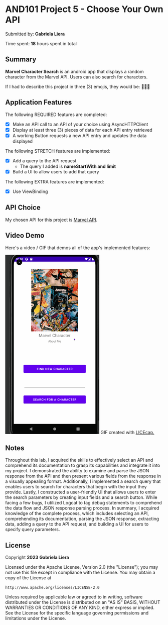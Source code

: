 # AND101 Project 5 - Choose Your Own API

Submitted by: **Gabriela Liera**

Time spent: **18** hours spent in total

## Summary

**Marvel Character Search** is an android app that displays a random character from the Marvel API. Users can also search for characters.

If I had to describe this project in three (3) emojis, they would be: **🤖🦸🧐**

## Application Features

The following REQUIRED features are completed:

- [X] Make an API call to an API of your choice using AsyncHTTPClient
- [X] Display at least three (3) pieces of data for each API entry retrieved
- [X] A working Button requests a new API entry and updates the data displayed

The following STRETCH features are implemented:

- [X] Add a query to the API request
  - The query I added is **nameStartWith and limit**
- [X] Build a UI to allow users to add that query

The following EXTRA features are implemented:

- [X] Use ViewBinding 

## API Choice

My chosen API for this project is <a href="https://developer.marvel.com/">Marvel API</a>.

## Video Demo

Here's a video / GIF that demos all of the app's implemented features:

<img src='https://github.com/gabrielaliera/Marvel_Character_Generator/blob/master/marvel-walkthrough.gif' title='Video Demo' width='300' heigth="500" alt='Video Demo' />
GIF created with <a href="https://www.cockos.com/licecap/">LICEcap.</a> 


## Notes

Throughout this lab, I acquired the skills to effectively select an API and comprehend its documentation to grasp its capabilities and integrate it into my project. I demonstrated the ability to examine and parse the JSON response from the API and then present various fields from the response in a visually appealing format. Additionally, I implemented a search query that enables users to search for characters that begin with the input they provide. Lastly, I constructed a user-friendly UI that allows users to enter the search parameters by creating input fields and a search button. While facing a few bugs, I utilized Logcat to tag debug statements to comprehend the data flow and JSON response parsing process. In summary, I acquired knowledge of the complete process, which includes selecting an API, comprehending its documentation, parsing the JSON response, extracting data, adding a query to the API request, and building a UI for users to specify query parameters.

## License

Copyright **2023** **Gabriela Liera**

Licensed under the Apache License, Version 2.0 (the "License");
you may not use this file except in compliance with the License.
You may obtain a copy of the License at

    http://www.apache.org/licenses/LICENSE-2.0

Unless required by applicable law or agreed to in writing, software
distributed under the License is distributed on an "AS IS" BASIS,
WITHOUT WARRANTIES OR CONDITIONS OF ANY KIND, either express or implied.
See the License for the specific language governing permissions and
limitations under the License.
